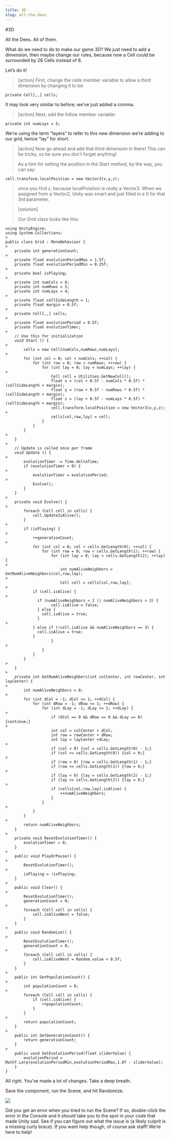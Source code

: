 ```yaml
---
title: 3D
slug: all-the-dees
---
```


#3D

All the Dees. All of them.

What do we need to do to make our game 3D?  We just need to add a dimension, then maybe change our rules, because now a Cell could be surrounded by 26 Cells instead of 8.

Let’s do it!

>[action]
>First, change the cells member variable to allow a third dimension by
changing it to be:
>
```
private Cell[,,] cells;
```

It may look very similar to before; we’ve just added a comma.

>[action]
>Next, add the follow member variable:
>
```
private int numLays = 5;
```

We’re using the term “layers” to refer to this new dimension we’re
adding to our grid, hence “lay” for short.

>[action]
>Now go ahead and add that third dimension in there!  This can be tricky, so be sure you don't forget anything!
>
>As a hint for setting the position in the Start method, by the way, you can say:
>
```
cell.transform.localPosition = new Vector3(x,y,z);
```
>
>once you find z, because localPoisition is *really* a Vector3. When we assigned from
a Vector2, Unity was smart and just filled in a 0 for that 3rd
parameter.

<!-- -->

>[solution]
>
>Our Grid class looks like this:
>
```
using UnityEngine;
using System.Collections;
>
public class Grid : MonoBehaviour {
>
	private int generationCount;
>
	private float evolutionPeriodMax = 1.5f;
	private float evolutionPeriodMin = 0.25f;
>
	private bool isPlaying;
>
	private int numCols = 8;
	private int numRows = 5;
	private int numLays = 4;
>
	private float cellSideLength = 1;
	private float margin = 0.5f;
>
	private Cell[,,] cells;
>
	private float evolutionPeriod = 0.5f;
	private float evolutionTimer;
>
	// Use this for initialization
	void Start () {
>
		cells = new Cell[numCols,numRows,numLays];
>
		for (int col = 0; col < numCols; ++col) {
			for (int row = 0; row < numRows; ++row) {
				for (int lay = 0; lay < numLays; ++lay) {
>
					Cell cell = Utilities.GetNewCell();
					float x = (col + 0.5f - numCols * 0.5f) * (cellSideLength + margin);
					float y = (row + 0.5f - numRows * 0.5f) * (cellSideLength + margin);
					float z = (lay + 0.5f - numLays * 0.5f) * (cellSideLength + margin);
					cell.transform.localPosition = new Vector3(x,y,z);
>
					cells[col,row,lay] = cell;
				}
			}
		}
>
	}
>
	// Update is called once per frame
	void Update () {
>
		evolutionTimer -= Time.deltaTime;
		if (evolutionTimer < 0) {
>
			evolutionTimer = evolutionPeriod;
>
			Evolve();
		}
	}
>
	private void Evolve() {
>
		foreach (Cell cell in cells) {
			cell.UpdateIsAlive();
		}
>
		if (isPlaying) {
>
			++generationCount;
>
			for (int col = 0; col < cells.GetLength(0); ++col) {
				for (int row = 0; row < cells.GetLength(1); ++row) {
					for (int lay = 0; lay < cells.GetLength(2); ++lay) {
>
						int numAliveNeighbors = GetNumAliveNeighbors(col,row,lay);
>
						Cell cell = cells[col,row,lay];
>
            if (cell.isAlive) {
>
              if (numAliveNeighbors < 2 || numAliveNeighbors > 3) {
      			    cell.isAlive = false;
              } else {
                cell.isAlive = true;
              }
>
            } else if (!cell.isAlive && numAliveNeighbors == 3) {
              cell.isAlive = true;
            }
					}
>
				}
			}
		}
>
	}
>
	private int GetNumAliveNeighbors(int colCenter, int rowCenter, int layCenter) {
>
		int numAliveNeighbors = 0;
>
		for (int dCol = -1; dCol <= 1; ++dCol) {
			for (int dRow = -1; dRow <= 1; ++dRow) {
				for (int dLay = -1; dLay <= 1; ++dLay) {
>
					if (dCol == 0 && dRow == 0 && dLay == 0) {continue;}
>
					int col = colCenter + dCol;
					int row = rowCenter + dRow;
					int lay = layCenter +dLay;
>
					if (col < 0) {col = cells.GetLength(0) - 1;}
					if (col >= cells.GetLength(0)) {col = 0;}
>
					if (row < 0) {row = cells.GetLength(1) - 1;}
					if (row >= cells.GetLength(1)) {row = 0;}
>
					if (lay < 0) {lay = cells.GetLength(2) - 1;}
					if (lay >= cells.GetLength(2)) {lay = 0;}
>
					if (cells[col,row,lay].isAlive) {
						++numAliveNeighbors;
					}
				}
>
			}
		}
>
		return numAliveNeighbors;
	}
>
	private void ResetEvolutionTimer() {
		evolutionTimer = 0;
	}
>
	public void PlayOrPause() {
>
		ResetEvolutionTimer();
>
		isPlaying = !isPlaying;
	}
>
	public void Clear() {
>
		ResetEvolutionTimer();
		generationCount = 0;
>
		foreach (Cell cell in cells) {
			cell.isAliveNext = false;
		}
	}
>
	public void Randomize() {
>
		ResetEvolutionTimer();
		generationCount = 0;
>
		foreach (Cell cell in cells) {
			cell.isAliveNext = Random.value < 0.5f;
		}
	}
>
	public int GetPopulationCount() {
>
		int populationCount = 0;
>
		foreach (Cell cell in cells) {
			if (cell.isAlive) {
				++populationCount;
			}
		}
>
		return populationCount;
	}
>
	public int GetGenerationCount() {
		return generationCount;
	}
>
	public void SetEvolutionPeriod(float sliderValue) {
		evolutionPeriod = Mathf.Lerp(evolutionPeriodMin,evolutionPeriodMax,1.0f - sliderValue);
	}
}

```

All right. You’ve made a lot of changes. Take a deep breath.

Save the component, run the Scene, and hit Randomize.

![](../media/image52.png)

Did you get an error when you tried to run the Scene? If so,
double-click the error in the Console and it should take you to the spot
in your code that made Unity sad. See if you can figure out what the
issue is (a likely culprit is a missing curly brace). If you want help
though, of course ask staff! We’re here to help!
